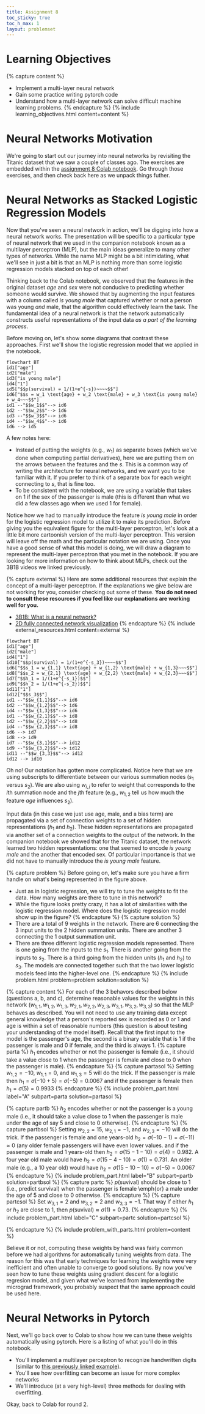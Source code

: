 ```yaml
---
title: Assignment 8
toc_sticky: true 
toc_h_max: 1
layout: problemset
---
```


# Learning Objectives

{% capture content %}
* Implement a multi-layer neural network
* Gain some practice writing pytorch code
* Understand how a multi-layer network can solve difficult machine learning problems. 
{% endcapture %}
{% include learning_objectives.html content=content %}

# Neural Networks Motivation

We're going to start out our journey into neural networks by revisiting the Titanic dataset that we saw a couple of classes ago.  The exercises are embedded within the [assignment 8 Colab notebook](https://colab.research.google.com/github/olinml2024/notebooks/blob/main/ML24_Assignment08.ipynb).  Go through those exercises, and then check back here as we unpack things futher.

# Neural Networks as Stacked Logistic Regression Models

Now that you've seen a neural network in action, we'll be digging into how a neural network works.  The presentation will be specific to a particular type of neural network that we used in the companion notebook known as a multilayer perceptron (MLP), but the main ideas generalize to many other types of networks.  While the name MLP might be a bit intimidating, what we'll see in just a bit is that an MLP is nothing more than some logistic regression models stacked on top of each other!

Thinking back to the Colab notebook, we observed that the features in the original dataset *age* and *sex* were not conducive to predicting whether someone would survive.  We showed that by augmenting the input features with a column called *is young male* that captured whether or not a person was young *and* male, that the algorithm could effectively learn the task.  The fundamental idea of a neural network is that the network automatically constructs useful representations of the input data *as a part of the learning process*.

Before moving on, let's show some diagrams that contrast these approaches.  First we'll show the logistic regression model that we applied in the notebook.

```mermaid!
flowchart BT
id1["age"]
id2["male"]
id3["is young male"]
id4["1"]
id5["$$p(survival) = 1/(1+e^{-s})~~~~$$"]
id6["$$s = w_1 \text{age} + w_2 \text{male} + w_3 \text{is young male} + w_4~~~$$"]
id1 --"$$w_1$$"--> id6
id2 --"$$w_2$$"--> id6
id3 --"$$w_3$$"--> id6
id4 --"$$w_4$$"--> id6
id6 --> id5
```

 A few notes here:
 * Instead of putting the weights (e.g., $w_1$) as separate boxes (which we've done when computing partial derivatives), here we are putting them on the arrows between the features and the $s$.  This is a common way of writing the architecture for neural networks, and we want you to be familiar with it.  If you prefer to think of a separate box for each weight connecting to $s$, that is fine too.
 * To be consistent with the notebook, we are using a variable that takes on 1 if the sex of the passenger is male (this is different than what we did a few classes ago when we used 1 for female).

Notice how we had to manually introduce the feature *is young male* in order for the logistic regression model to utilize it to make its prediction.  Before giving you the equivalent figure for the multi-layer perceptron, let's look at a little bit more cartoonish version of the multi-layer perceptron.  This version will leave off the math and the particular notation we are using.  Once you have a good sense of what this model is doing, we will draw a diagram to represent the multi-layer perceptron that you met in the notebook.  If you are looking for more information on how to think about MLPs, check out the 3B1B videos we linked previously.

{% capture external %}
Here are some additional resources that explain the concept of a multi-layer perceptron.  If the explanations we give below are not working for you, consider checking out some of these.  **You do not need to consult these resources if you feel like our explanations are working well for you.**
* [3B1B: What is a neural network?](https://www.youtube.com/watch?v=aircAruvnKk)
* [2D fully connected network visualization](https://adamharley.com/nn_vis/mlp/2d.html)
{% endcapture %}
{% include external_resources.html content=external %}


```mermaid!
flowchart BT
id1["age"]
id2["male"]
id4["1"]
id10["$$p(survival) = 1/(1+e^{-s_3})~~~~$$"]
id6["$$s_1 = w_{1,1} \text{age} + w_{1,2} \text{male} + w_{1,3}~~~$$"]
id8["$$s_2 = w_{2,1} \text{age} + w_{2,2} \text{male} + w_{2,3}~~~$$"]
id7["$$h_1 = 1/(1+e^{-s_1})$$"]
id9["$$h_2 = 1/(1+e^{-s_2})$$"]
id11["1"]
id12["$$s_3$$"]
id1 --"$$w_{1,1}$$"--> id6
id2 --"$$w_{1,2}$$"--> id6
id4 --"$$w_{1,3}$$"--> id6
id1 --"$$w_{2,1}$$"--> id8
id2 --"$$w_{2,2}$$"--> id8
id4 --"$$w_{2,3}$$"--> id8
id6 --> id7
id8 --> id9
id7 --"$$w_{3,1}$$"--> id12
id9 --"$$w_{3,2}$$"--> id12
id11 --"$$w_{3,3}$$"--> id12
id12 --> id10
```

Oh no! Our notation has gotten more complicated.  Notice here that we are using subscripts to differentiate between our various summation nodes ($s_1$ versus $s_2$).  We are also using $w_{i,j}$ to refer to weight that corresponds to the $i$th summation node and the $j$th feature (e.g., $w_{1,2}$ tell us how much the feature *age* influences $s_2$).

Input data (in this case we just use age, male, and a bias term) are propagated via a set of connection weights to a set of hidden representations ($h_1$ and $h_2$).  These hidden representations are propagated via another set of a connection weights to the output of the network.   In the companion notebook we showed that for the Titanic dataset, the network learned two hidden representations: one that seemed to encode *is young male* and the another that encoded sex.  Of particular importance is that we did not have to manually introduce the *is young male* feature.

{% capture problem %}
Before going on, let's make sure you have a firm handle on what's being represented in the figure above.
* Just as in logistic regression, we will try to tune the weights to fit the data.  How many weights are there to tune in this network?
* While the figure looks pretty crazy, it has a lot of similarities with the logistic regression model.  Where does the logistic regression model show up in the figure?
{% endcapture %}
{% capture solution %}
* There are a total of 9 weights in the network.  There are 6 connecting the 3 input units to the 2 hidden summation units.  There are another 3 connecting the 1 output summation unit.
* There are three different logistic regression models represented.  There is one going from the inputs to the $s_1$.  There is another going from the inputs to $s_2$.  There is a third going from the hidden units ($h_1$ and $h_2$) to $s_3$.  The models are connected together such that the two lower logistic models feed into the higher-level one.
{% endcapture %}
{% include problem.html problem=problem solution=solution %}


{% capture content %}
For each of the 3 behavors described below (questions a, b, and c), determine reasonable values for the weights in this network ($w_{1,1}, w_{1,2}, w_{1,3}, w_{2,1}, w_{2,2}, w_{2,3}, w_{3,1}, w_{3,2}, w_{3,3}$) so that the MLP behaves as described. You will not need to use any training data except general knowledge that a person's reported sex is recorded as 0 or 1 and age is within a set of reasonable numbers (this question is about testing your understanding of the model itself).  Recall that the first input to the model is the passenger's age, the second is a binary variable that is 1 if the passenger is male and 0 if female, and the third is always 1.
{% capture parta %}
$h_1$ encodes whether or not the passenger is female (i.e., it should take a value close to 1 when the passenger is female and close to 0 when the passenger is male).
{% endcapture %}
{% capture partasol %}
Setting $w_{1,2} = -10$, $w_{1,1} = 0$, and $w_{1,3} = 5$ will do the trick.  If the passenger is male then $h_1 = \sigma(-10 + 5) = \sigma(-5) = 0.0067$ and if the passenger is female then $h_1 = \sigma(5) = 0.9933$
{% endcapture %}
{% include problem_part.html label="A" subpart=parta solution=partasol %}

{% capture partb %}
$h_2$ encodes whether or not the passenger is a young male (i.e., it should take a value close to 1 when the passenger is male under the age of say 5 and close to 0 otherwise).
{% endcapture %}
{% capture partbsol %}
Setting $w_{2,2} = 15$, $w_{2,1} = -1$, and $w_{2,3} = -10$ will do the trick.  If the passenger is female and one years-old $h_2 = \sigma(-10 - 1) = \sigma(-11) \approx 0$ (any older female passengers will have even lower values. and if the passenger is male and 1 years-old then $h_2 = \sigma(15 - 1 - 10) = \sigma(4) = 0.982$.  A four year old male would have $h_2 = \sigma(15 - 4 - 10) = \sigma(1) = 0.731$.  An older male (e.g., a 10 year old) would have $h_2 = \sigma(15 - 10 - 10) = \sigma(-5) = 0.0067$
{% endcapture %}
{% include problem_part.html label="B" subpart=partb solution=partbsol %}
{% capture partc %}
$p(\text{suvival})$ should be close to 1 (i.e., predict survival) when the passenger is female \emph{or} a male under the age of 5 and close to 0 otherwise.
{% endcapture %}
{% capture partcsol %}
Set $w_{3,1} = 2$ and $w_{3,2} = 2$ and $w_{3,3} = -1$.  That way if either $h_1$ or $h_2$ are close to 1, then $p(\text{suvival}) \approx \sigma(1) = 0.73$.
{% endcapture %}
{% include problem_part.html label="C" subpart=partc solution=partcsol %}

{% endcapture %}
{% include problem_with_parts.html problem=content %}

Believe it or not, computing these weights by hand was fairly common before we had algorithms for automatically tuning weights from data.  The reason for this was that early techniques for learning the weights were very inefficient and often unable to converge to good solutions.  By now you've seen how to tune these weights using gradient descent for a logistic regresion model, and given what we've learned from implementing the micrograd framework, you probably suspect that the same approach could be used here.

# Neural Networks in Pytorch

Next, we'll go back over to Colab to show how we can tune these weights automatically using pytorch.  Here is a listing of what you'll do in this notebook.
* You'll implement a multilayer perceptron to recognize handwritten digits (similar to [this previously linked example](https://adamharley.com/nn_vis/mlp/2d.html)).
* You'll see how overfitting can become an issue for more complex networks
* We'll introduce (at a very high-level) three methods for dealing with overfitting.

Okay, back to Colab for round 2.